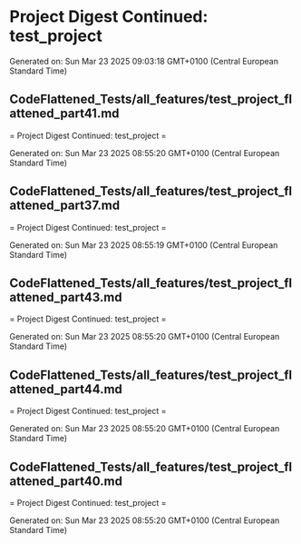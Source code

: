 # Project Digest Continued: test_project
Generated on: Sun Mar 23 2025 09:03:18 GMT+0100 (Central European Standard Time)


## CodeFlattened_Tests/all_features/test_project_flattened_part41.md <a id="test_project_flattened_part41_md"></a>

= Project Digest Continued: test_project =

Generated on: Sun Mar 23 2025 08:55:20 GMT+0100 (Central European Standard Time)
## CodeFlattened_Tests/all_features/test_project_flattened_part37.md <a id="test_project_flattened_part37_md"></a>

= Project Digest Continued: test_project =

Generated on: Sun Mar 23 2025 08:55:19 GMT+0100 (Central European Standard Time)
## CodeFlattened_Tests/all_features/test_project_flattened_part43.md <a id="test_project_flattened_part43_md"></a>

= Project Digest Continued: test_project =

Generated on: Sun Mar 23 2025 08:55:20 GMT+0100 (Central European Standard Time)
## CodeFlattened_Tests/all_features/test_project_flattened_part44.md <a id="test_project_flattened_part44_md"></a>

= Project Digest Continued: test_project =

Generated on: Sun Mar 23 2025 08:55:20 GMT+0100 (Central European Standard Time)
## CodeFlattened_Tests/all_features/test_project_flattened_part40.md <a id="test_project_flattened_part40_md"></a>

= Project Digest Continued: test_project =

Generated on: Sun Mar 23 2025 08:55:20 GMT+0100 (Central European Standard Time)